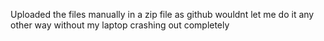 Uploaded the files manually in a zip file as github wouldnt let me do it any other way without my laptop crashing out completely
